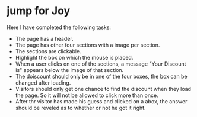 # jump for Joy

Here I have completed the following tasks:

- The page has a header. 
- The page has other four sections with a image per section. 
- The sections are clickable. 
- Highlight the box on which the mouse is placed.
- When a user clicks on one of the sections, a message "Your Discount is" appears below the image of that section.
- The doiscount should only be in one of the four boxes, the box can be changed after loading.
- Visitors should only get one chance to find the discount when they load the page. So it will not be allowed to click more than once.
- After thr visitor has made his guess and clicked on a abox, the answer should be reveled as to whether or not he got it right.
